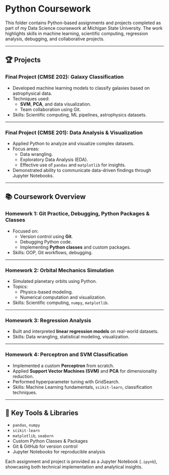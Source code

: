 # Python Coursework

This folder contains Python-based assignments and projects completed as part of my Data Science coursework at Michigan State University. The work highlights skills in machine learning, scientific computing, regression analysis, debugging, and collaborative projects.

---

## 🏆 Projects

### **Final Project (CMSE 202): Galaxy Classification**
- Developed machine learning models to classify galaxies based on astrophysical data.
- Techniques used:
  - **SVM**, **PCA**, and data visualization.
  - Team collaboration using Git.
- Skills: Scientific computing, ML pipelines, astrophysics datasets.

---

### **Final Project (CMSE 201): Data Analysis & Visualization**
- Applied Python to analyze and visualize complex datasets.
- Focus areas:
  - Data wrangling.
  - Exploratory Data Analysis (EDA).
  - Effective use of `pandas` and `matplotlib` for insights.
- Demonstrated ability to communicate data-driven findings through Jupyter Notebooks.

---

## 📚 Coursework Overview

### **Homework 1: Git Practice, Debugging, Python Packages & Classes**
- Focused on:
  - Version control using **Git**.
  - Debugging Python code.
  - Implementing **Python classes** and custom packages.
- Skills: OOP, Git workflows, debugging.

---

### **Homework 2: Orbital Mechanics Simulation**
- Simulated planetary orbits using Python.
- Topics:
  - Physics-based modeling.
  - Numerical computation and visualization.
- Skills: Scientific computing, `numpy`, `matplotlib`.

---

### **Homework 3: Regression Analysis**
- Built and interpreted **linear regression models** on real-world datasets.
- Skills: Data wrangling, statistical modeling, visualization.

---

### **Homework 4: Perceptron and SVM Classification**
- Implemented a custom **Perceptron** from scratch.
- Applied **Support Vector Machines (SVM)** and **PCA** for dimensionality reduction.
- Performed hyperparameter tuning with GridSearch.
- Skills: Machine Learning fundamentals, `scikit-learn`, classification techniques.

---

## 🚀 Key Tools & Libraries
- `pandas`, `numpy`
- `scikit-learn`
- `matplotlib`, `seaborn`
- Custom Python Classes & Packages
- Git & GitHub for version control
- Jupyter Notebooks for reproducible analysis

Each assignment and project is provided as a Jupyter Notebook (`.ipynb`), showcasing both technical implementation and analytical insights.
